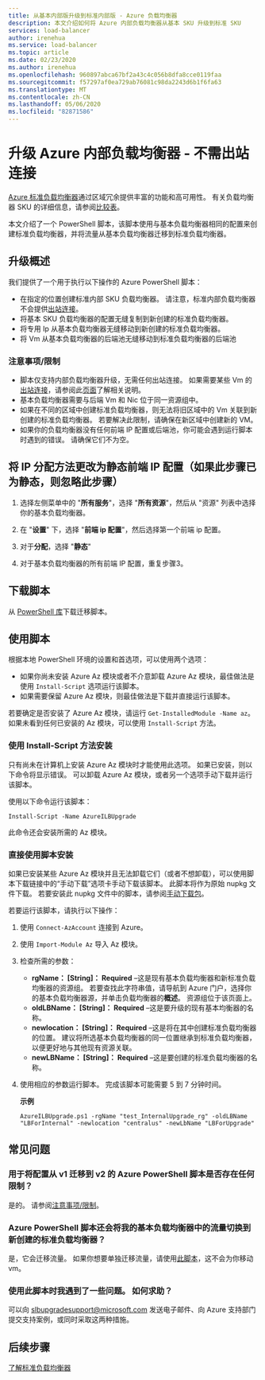 ```yaml
---
title: 从基本内部版升级到标准内部版 - Azure 负载均衡器
description: 本文介绍如何将 Azure 内部负载均衡器从基本 SKU 升级到标准 SKU
services: load-balancer
author: irenehua
ms.service: load-balancer
ms.topic: article
ms.date: 02/23/2020
ms.author: irenehua
ms.openlocfilehash: 960897abca67bf2a43c4c056b8dfa8cce0119faa
ms.sourcegitcommit: f57297af0ea729ab76081c98da2243d6b1f6fa63
ms.translationtype: MT
ms.contentlocale: zh-CN
ms.lasthandoff: 05/06/2020
ms.locfileid: "82871586"
---
```

# <a name="upgrade-azure-internal-load-balancer--no-outbound-connection-required"></a>升级 Azure 内部负载均衡器 - 不需出站连接
[Azure 标准负载均衡器](load-balancer-overview.md)通过区域冗余提供丰富的功能和高可用性。 有关负载均衡器 SKU 的详细信息，请参阅[比较表](https://docs.microsoft.com/azure/load-balancer/skus#skus)。

本文介绍了一个 PowerShell 脚本，该脚本使用与基本负载均衡器相同的配置来创建标准负载均衡器，并将流量从基本负载均衡器迁移到标准负载均衡器。

## <a name="upgrade-overview"></a>升级概述

我们提供了一个用于执行以下操作的 Azure PowerShell 脚本：

* 在指定的位置创建标准内部 SKU 负载均衡器。 请注意，标准内部负载均衡器不会提供[出站连接](https://docs.microsoft.com/azure/load-balancer/load-balancer-outbound-connections)。
* 将基本 SKU 负载均衡器的配置无缝复制到新创建的标准负载均衡器。
* 将专用 Ip 从基本负载均衡器无缝移动到新创建的标准负载均衡器。
* 将 Vm 从基本负载均衡器的后端池无缝移动到标准负载均衡器的后端池

### <a name="caveatslimitations"></a>注意事项/限制

* 脚本仅支持内部负载均衡器升级，无需任何出站连接。 如果需要某些 Vm 的[出站连接](https://docs.microsoft.com/azure/load-balancer/load-balancer-outbound-connections)，请参阅此[页面](upgrade-InternalBasic-To-PublicStandard.md)了解相关说明。 
* 基本负载均衡器需要与后端 Vm 和 Nic 位于同一资源组中。
* 如果在不同的区域中创建标准负载均衡器，则无法将旧区域中的 Vm 关联到新创建的标准负载均衡器。 若要解决此限制，请确保在新区域中创建新的 VM。
* 如果你的负载均衡器没有任何前端 IP 配置或后端池，你可能会遇到运行脚本时遇到的错误。 请确保它们不为空。

## <a name="change-ip-allocation-method-to-static-for-frontend-ip-configuration-ignore-this-step-if-its-already-static"></a>将 IP 分配方法更改为静态前端 IP 配置（如果此步骤已为静态，则忽略此步骤）

1. 选择左侧菜单中的 "**所有服务**"，选择 "**所有资源**"，然后从 "资源" 列表中选择你的基本负载均衡器。

2. 在 "**设置**" 下，选择 "**前端 ip 配置**"，然后选择第一个前端 ip 配置。 

3. 对于**分配**，选择 "**静态**"

4. 对于基本负载均衡器的所有前端 IP 配置，重复步骤3。


## <a name="download-the-script"></a>下载脚本

从 [PowerShell 库](https://www.powershellgallery.com/packages/AzureILBUpgrade/3.0)下载迁移脚本。
## <a name="use-the-script"></a>使用脚本

根据本地 PowerShell 环境的设置和首选项，可以使用两个选项：

* 如果你尚未安装 Azure Az 模块或者不介意卸载 Azure Az 模块，最佳做法是使用 `Install-Script` 选项运行该脚本。
* 如果需要保留 Azure Az 模块，则最佳做法是下载并直接运行该脚本。

若要确定是否安装了 Azure Az 模块，请运行 `Get-InstalledModule -Name az`。 如果未看到任何已安装的 Az 模块，可以使用 `Install-Script` 方法。

### <a name="install-using-the-install-script-method"></a>使用 Install-Script 方法安装

只有尚未在计算机上安装 Azure Az 模块时才能使用此选项。 如果已安装，则以下命令将显示错误。 可以卸载 Azure Az 模块，或者另一个选项手动下载并运行该脚本。
  
使用以下命令运行该脚本：

`Install-Script -Name AzureILBUpgrade`

此命令还会安装所需的 Az 模块。  

### <a name="install-using-the-script-directly"></a>直接使用脚本安装

如果已安装某些 Azure Az 模块并且无法卸载它们（或者不想卸载），可以使用脚本下载链接中的“手动下载”选项卡手动下载该脚本。  此脚本将作为原始 nupkg 文件下载。 若要安装此 nupkg 文件中的脚本，请参阅[手动下载包](/powershell/scripting/gallery/how-to/working-with-packages/manual-download)。

若要运行该脚本，请执行以下操作：

1. 使用 `Connect-AzAccount` 连接到 Azure。

1. 使用 `Import-Module Az` 导入 Az 模块。

1. 检查所需的参数：

   * **rgName： [String]： Required** –这是现有基本负载均衡器和新标准负载均衡器的资源组。 若要查找此字符串值，请导航到 Azure 门户，选择你的基本负载均衡器源，并单击负载均衡器的**概述**。 资源组位于该页面上。
   * **oldLBName： [String]： Required** –这是要升级的现有基本均衡器的名称。 
   * **newlocation： [String]： Required** –这是将在其中创建标准负载均衡器的位置。 建议将所选基本负载均衡器的同一位置继承到标准负载均衡器，以便更好地与其他现有资源关联。
   * **newLBName： [String]： Required** –这是要创建的标准负载均衡器的名称。
1. 使用相应的参数运行脚本。 完成该脚本可能需要 5 到 7 分钟时间。

    **示例**

   ```azurepowershell
   AzureILBUpgrade.ps1 -rgName "test_InternalUpgrade_rg" -oldLBName "LBForInternal" -newlocation "centralus" -newLbName "LBForUpgrade"
   ```

## <a name="common-questions"></a>常见问题

### <a name="are-there-any-limitations-with-the-azure-powershell-script-to-migrate-the-configuration-from-v1-to-v2"></a>用于将配置从 v1 迁移到 v2 的 Azure PowerShell 脚本是否存在任何限制？

是的。 请参阅[注意事项/限制](#caveatslimitations)。

### <a name="does-the-azure-powershell-script-also-switch-over-the-traffic-from-my-basic-load-balancer-to-the-newly-created-standard-load-balancer"></a>Azure PowerShell 脚本还会将我的基本负载均衡器中的流量切换到新创建的标准负载均衡器？

是，它会迁移流量。 如果你想要单独迁移流量，请使用[此脚本](https://www.powershellgallery.com/packages/AzureILBUpgrade/1.0)，这不会为你移动 vm。

### <a name="i-ran-into-some-issues-with-using-this-script-how-can-i-get-help"></a>使用此脚本时我遇到了一些问题。 如何求助？
  
可以向 slbupgradesupport@microsoft.com 发送电子邮件、向 Azure 支持部门提交支持案例，或同时采取这两种措施。

## <a name="next-steps"></a>后续步骤

[了解标准负载均衡器](load-balancer-overview.md)
